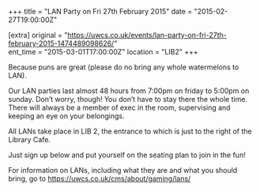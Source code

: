 +++
title = "LAN Party on Fri 27th February 2015"
date = "2015-02-27T19:00:00Z"

[extra]
original = "https://uwcs.co.uk/events/lan-party-on-fri-27th-february-2015-1474489098626/"    
ent_time = "2015-03-01T17:00:00Z"
location = "LIB2"
+++

Because puns are great (please do no bring any whole watermelons to LAN).

Our LAN parties last almost 48 hours from 7:00pm on friday to 5:00pm on sunday. Don’t worry, though\! You don’t have to stay there the whole time. There will always be a member of exec in the room, supervising and keeping an eye on your belongings.

All LANs take place in LIB 2, the entrance to which is just to the right of the Library Cafe.

Just sign up below and put yourself on the seating plan to join in the fun\!

For information on LANs, including what they are and what you should bring, go to https://uwcs.co.uk/cms/about/gaming/lans/

